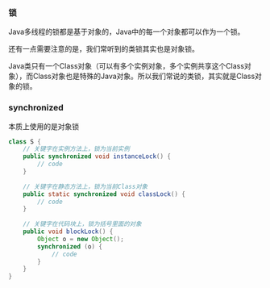 ### 锁
Java多线程的锁都是基于对象的，Java中的每一个对象都可以作为一个锁。

还有一点需要注意的是，我们常听到的类锁其实也是对象锁。

Java类只有一个Class对象（可以有多个实例对象，多个实例共享这个Class对象），而Class对象也是特殊的Java对象。所以我们常说的类锁，其实就是Class对象的锁。

### synchronized
本质上使用的是对象锁
```java
class S {
    // 关键字在实例方法上，锁为当前实例
    public synchronized void instanceLock() {
        // code
    }
    
    // 关键字在静态方法上，锁为当前Class对象
    public static synchronized void classLock() {
        // code
    }
    
    // 关键字在代码块上，锁为括号里面的对象
    public void blockLock() {
        Object o = new Object();
        synchronized (o) {
            // code
        }
    }
}
```